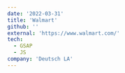 ```yaml
---
date: '2022-03-31'
title: 'Walmart'
github: ''
external: 'https://www.walmart.com/'
tech:
  - GSAP
  - JS
company: 'Deutsch LA'
---
```

